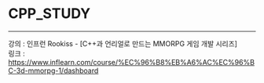# CPP_STUDY

------

강의 : 인프런 Rookiss - [C++과 언리얼로 만드는 MMORPG 게임 개발 시리즈]    
링크 : <https://www.inflearn.com/course/%EC%96%B8%EB%A6%AC%EC%96%BC-3d-mmorpg-1/dashboard>
